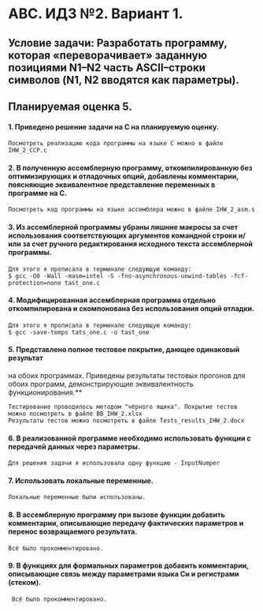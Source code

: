 # АВС. ИДЗ №2. Вариант 1.
## Условие задачи:  Разработать программу, которая «переворачивает» заданную позициями N1–N2 часть ASCII–строки символов (N1, N2 вводятся как параметры).
## Планируемая оценка 5.

#### 1. Приведено решение задачи на C на планируемую оценку.

    Посмотреть реализацию кода программы на языке C можно в файле IHW_2_CCP.c
  
  
#### 2. В полученную ассемблерную программу, откомпилированную без оптимизирующих и отладочных опций, добавлены комментарии, поясняющие эквивалентное представление переменных в программе на C.

    Посмотреть код программы на языке ассемблера можно в файле IHW_2_asm.s
   
   
#### 3. Из ассемблерной программы убраны лишние макросы за счет использования соответствующих аргументов командной строки и/или за счет ручного редактирования исходного текста ассемблерной программы.

    Для этого я прописала в терминале следующую команду:
    $ gcc -O0 -Wall -masm=intel -S -fno-asynchronous-unwind-tables -fcf-protection=none tast_one.c
   
   
#### 4. Модифицированная ассемблерная программа отдельно откомпилирована и скомпонована без использования опций отладки.

    Для этого я прописала в терминале следующую команду:
    $ gcc -save-temps tats_one.c -o tast_one


#### 5. Представлено полное тестовое покрытие, дающее одинаковый результат
на обоих программах. Приведены результаты тестовых прогонов для обоих программ, демонстрирующие эквивалентность функционирования.**

    Тестирование проводилось методом "чёрного ящика". Покрытие тестов можно посмотреть в файле BB_IHW_2.xlsx
    Результаты тестов можно посмотреть в файле Tests_results_IHW_2.docx
    
    
#### 6. В реализованной программе необходимо использовать функции с передачей данных через параметры.
    
    Для решения задачи я использовала одну функцию - InputNumper
    
    
#### 7. Использовать локальные переменные.

    Локальные переменные были использованы.
  
  
#### 8. В ассемблерную программу при вызове функции добавить комментарии, описывающие передачу фактических параметров и перенос возвращаемого результата.

    Всё было прокомментировано.
    
    
 #### 9.  В функциях для формальных параметров добавить комментарии, описывающие связь между параметрами языка Си и регистрами (стеком).
 
     Всё было прокомментировано.

